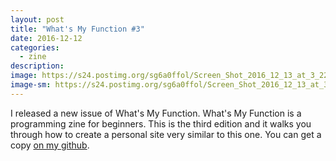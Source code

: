 ```yaml
---
layout: post
title: "What's My Function #3"
date: 2016-12-12
categories:
  - zine
description:
image: https://s24.postimg.org/sg6a0ffol/Screen_Shot_2016_12_13_at_3_22_35_PM.png
image-sm: https://s24.postimg.org/sg6a0ffol/Screen_Shot_2016_12_13_at_3_22_35_PM.png
---
```

I released a new issue of What's My Function. What's My Function is a programming zine for beginners. This is the third edition and it walks you through how to create a personal site very similar to this one. You can get a copy [on my github](https://github.com/JessicaGarson/Whats-my-function-3/blob/master/WMF3.pdf).
